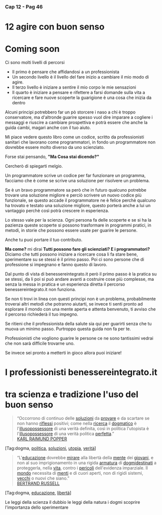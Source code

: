 ### Cap 12 - Pag 46

# 12 agire con buon senso


# Coming soon


Ci sono molti livelli  di percorsi

- Il primo è pensare che affidandosi a un professionista 
- Un secondo livello è il livello del fare inizio a cambiare il mio modo di agire.
- Il  terzo livello è iniziare a sentire il mio corpo le mie sensazioni
- Il quarto è iniziare a pensare e rifettere a farsi domande sulla vita a ricercare e fare nuove scoperte la guarigione è una cosa che inizia da dentro


Alcuni principi potrebbero far un pò storcere i naso a chi è troppo conservatore, ma d'altronde guarire spesso vuol dire imparare a cogliere i messaggi e riuscire a cambiare prospettiva e potrà essere che anche la guida cambi, magari anche con il tuo aiuto.

Mi piace vedere questo libro come un codice, scritto da professionisti sanitari che lavorano come programmatori, in fondo un programmatore non dovrebbe essere molto diverso da uno scienziato.

Forse stai pensando, **"Ma Cosa stai dicendo?"** 

Cercherò di spiegarti melgio.

Un programmatore scrive un codice per far funzionare un programma, facciamo che è come se scrive una soluzione per risolvere un problema. 

Se è un bravo programmatore sa però che in futuro qualcuno potrebbe trovare una soluzione migliore e perciò scrivere un nuovo codice più funzionale, se questo accade il programmatore ne è felice perchè qualcuno ha trovato e testato una soluzione migliore, questo porterà anche a lui un vantaggio perchè così potrà crescere in esperienza.

Lo stesso vale per la scienza. Ogni persona fa delle scoperte e se si ha la pazienza queste scoperte si possono trasformare in programmi pratici, in metodi, in storie che possono essere usate per guarire le persone.

Anche tu puoi portare il tuo contributo.

**Ma come?** mi dirai **Tutti possono fare gli scienziati? E i programmatori?** 
Diciamo che tutti possono iniziare a ricercare cosa li fa stare bene, sperimentare su se stessi è il primo passo. Poi ci sono persone che di professione si impegnano e fanno questo di lavoro. 

Dal punto di vista di benessereintegrato.it però il primo passo è la pratica su se stessi, da li poi si può andare avanti a costruire cose più complesse, ma senza la messa in pratica e un esperienza diretta il percorso benessereintegrato.it non funziona.

Se non ti trovi in linea con questi principi non è un problema, probabilmente troverai altri metodi che potranno aiutarti, se invece ti senti pronto ad esplorare il mondo con una mente aperta e attenta benvenuto, ti avviso che il percorso richiederà il tuo impegno.

Se ritieni che il professionista della salute sia qui per guarirti senza che tu muova un minimo passo. Purtroppo questa guida non fa per te.

Professionisti che vogliono guarire le persone ce ne sono tantissimi vedrai che non sarà difficile trovarne uno.

Se invece sei pronto a metterti in gioco allora puoi iniziare!

# I professionisti benessereintegrato.it

# tra scienza e tradizione l'uso del buon senso

> “Occorrono di continuo delle [soluzioni](https://www.frasicelebri.it/argomento/soluzioni/) da [provare](https://www.frasicelebri.it/argomento/osare/) e da scartare se non hanno [riflessi](https://www.frasicelebri.it/argomento/cambiamento/) positivi; come nella [ricerca](https://www.frasicelebri.it/argomento/ricerca/) il [dogmatico](https://www.frasicelebri.it/argomento/dogma/) è l'[illuso](https://www.frasicelebri.it/argomento/illusione/)[possessore](https://www.frasicelebri.it/argomento/possesso/) di una verità definita, così in politica l'utopista è l'[illuso](https://www.frasicelebri.it/argomento/illusione/)[possessore](https://www.frasicelebri.it/argomento/possesso/) di una verità politica [perfetta](https://www.frasicelebri.it/argomento/perfezione/).”  
> [KARL RAIMUND POPPER](https://www.frasicelebri.it/frasi-di/karl-raimund-popper/)

[Tag:dogma, [politica](https://www.frasicelebri.it/argomento/politica/), [soluzioni](https://www.frasicelebri.it/argomento/soluzioni/), [utopia](https://www.frasicelebri.it/argomento/utopia/), [verità](https://www.frasicelebri.it/argomento/verit%C3%A0/)]

> “L'[educazione](https://www.frasicelebri.it/argomento/educazione/) dovrebbe [mirare](https://www.frasicelebri.it/argomento/obiettivi/) alla libertà della [mente](https://www.frasicelebri.it/argomento/mente/) dei [giovani](https://www.frasicelebri.it/argomento/giovani/), e non al suo imprigionamento in una rigida [armatura](https://www.frasicelebri.it/argomento/armi/) di [dogmi](https://www.frasicelebri.it/argomento/dogma/)[destinati](https://www.frasicelebri.it/argomento/destino/) a proteggerla, nella [vita](https://www.frasicelebri.it/argomento/vita/), contro i [pericoli](https://www.frasicelebri.it/argomento/pericoli/) dell'evidenza imparziale. Il [mondo](https://www.frasicelebri.it/argomento/mondo/) necessita di [menti](https://www.frasicelebri.it/argomento/mente/) e di cuori aperti, non di rigidi sistemi, [vecchi](https://www.frasicelebri.it/argomento/vecchi/) o nuovi che siano.”  
> [BERTRAND RUSSELL](https://www.frasicelebri.it/frasi-di/bertrand-arthur-william-russell/)

[Tag:dogma, [educazione](https://www.frasicelebri.it/argomento/educazione/), [libertà](https://www.frasicelebri.it/argomento/libert%C3%A0/)]

<!--stackedit_data:
eyJoaXN0b3J5IjpbNzA4MzE3NzYxLDY5MDk2OTEzN119
-->

Le leggi della scienza il dubbio le leggi della natura
i dogmi scoprire l'importanza dello sperimentare
